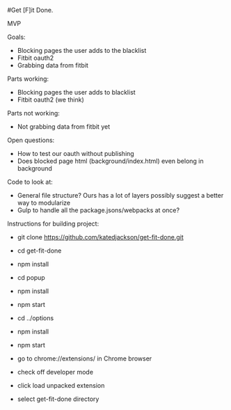 #Get [F]it Done.

MVP

Goals:
  - Blocking pages the user adds to the blacklist
  - Fitbit oauth2
  - Grabbing data from fitbit

Parts working:
  - Blocking pages the user adds to blacklist
  - Fitbit oauth2 (we think)

Parts not working:
  - Not grabbing data from fitbit yet

Open questions:
  - How to test our oauth without publishing
  - Does blocked page html (background/index.html) even belong in background

Code to look at:
  - General file structure? Ours has a lot of layers possibly suggest a better way to modularize
  - Gulp to handle all the package.jsons/webpacks at once?

Instructions for building project:




  - git clone https://github.com/katedjackson/get-fit-done.git
  - cd get-fit-done
  - npm install
  - cd popup
  - npm install
  - npm start
  - cd ../options
  - npm install
  - npm start

  - go to chrome://extensions/ in Chrome browser
  - check off developer mode
  - click load unpacked extension
  - select get-fit-done directory

